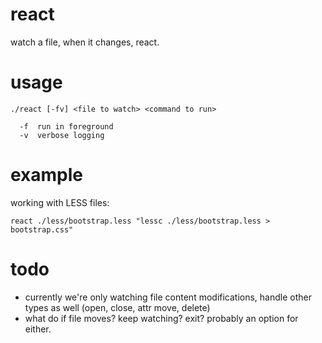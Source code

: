 react
=====

watch a file, when it changes, react.

usage
=====
    ./react [-fv] <file to watch> <command to run>
    
      -f  run in foreground
      -v  verbose logging


example
=======

working with LESS files:

    react ./less/bootstrap.less "lessc ./less/bootstrap.less > bootstrap.css"

todo
====

* currently we're only watching file content modifications, handle other types as well (open, close, attr move, delete)
* what do if file moves? keep watching? exit? probably an option for either.

